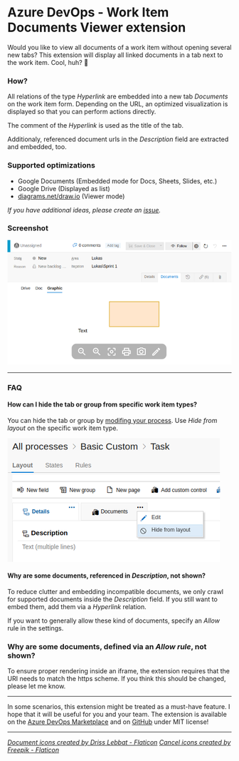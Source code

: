 # Azure DevOps - Work Item Documents Viewer extension

Would you like to view all documents of a work item without opening several new tabs? This extension will display all linked documents in a tab next to the work item. Cool, huh? 🤩

### How?

All relations of the type _Hyperlink_ are embedded into a new tab _Documents_ on the work item form. Depending on the URL, an optimized visualization is displayed so that you can perform actions directly.

The comment of the _Hyperlink_ is used as the title of the tab.

Additionaly, referenced document urls in the _Description_ field are extracted and embedded, too.

### Supported optimizations

- Google Documents (Embedded mode for Docs, Sheets, Slides, etc.)
- Google Drive (Displayed as list)
- [diagrams.net/draw.io](https://app.diagrams.net/) (Viewer mode)

_If you have additional ideas, please create an [issue](https://github.com/woehrl01/azdo-workitem-documents-extension/issues)._

### Screenshot

![diagrams.net](static/diagrams.net.png)

---

### FAQ

#### How can I hide the tab or group from specific work item types?

You can hide the tab or group by [modifing your process](https://docs.microsoft.com/en-us/azure/devops/organizations/settings/work/customize-process-form?view=azure-devops). Use _Hide from layout_ on the specific work item type.

![hide from layout](static/hide_from_layout.png)

#### Why are some documents, referenced in _Description_, not shown?

To reduce clutter and embedding incompatible documents, we only crawl for supported documents inside the _Description_ field. If you still want to embed them, add them via a _Hyperlink_ relation.

If you want to generally allow these kind of documents, specify an _Allow_ rule in the settings.

### Why are some documents, defined via an _Allow rule_, not shown?

To ensure proper rendering inside an iframe, the extension requires that the URI needs to match the https scheme. If you think this should be changed, please let me know.

---

In some scenarios, this extension might be treated as a must-have feature. I hope that it will be useful for you and your team. The extension is available on the [Azure DevOps Marketplace](https://marketplace.visualstudio.com/items?itemName=lukaswoehrl.azdo-workitem-documents) and on [GitHub](https://github.com/woehrl01/azdo-workitem-documents-extension) under MIT license!

---

_[Document icons created by Driss Lebbat - Flaticon](https://www.flaticon.com/free-icons/document)_
_[Cancel icons created by Freepik - Flaticon](https://www.flaticon.com/free-icons/cancel)_
